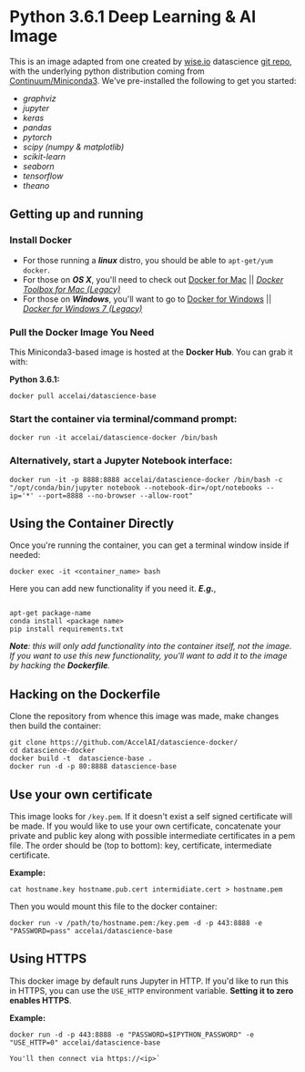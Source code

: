 # Python 3.6.1 Deep Learning & AI  Image

This is an image adapted from one created by [wise.io](http://wise.io) datascience [git repo](https://github.com/wiseio/datascience-docker), with the underlying python distribution coming from [Continuum/Miniconda3](http://continuum.io).  We've pre-installed the following to get you started:

  - _graphviz_ 
  - _jupyter_ 
  - _keras_ 
  - _pandas_ 
  - _pytorch_ 
  - _scipy (numpy & matplotlib)_
  - _scikit-learn_ 
  - _seaborn_ 
  - _tensorflow_ 
  - _theano_ 


## Getting up and running

### Install Docker
- For those running a **_linux_** distro, you should be able to `apt-get/yum docker`. 
- For those on **_OS X_**, you'll need to check out [Docker for Mac](https://www.docker.com/docker-mac) || [*Docker Toolbox for Mac (Legacy)*](https://docs.docker.com/toolbox/toolbox_install_mac/) 
- For those on **_Windows_**, you'll want to go to [Docker for Windows](https://www.docker.com/docker-windows) || [*Docker for Windows 7 (Legacy)*](https://docs.docker.com/toolbox/toolbox_install_windows/)

### Pull the Docker Image You Need

This Miniconda3-based image is hosted at the **Docker Hub**. You can grab it with:

**Python 3.6.1:**    
```
docker pull accelai/datascience-base
```


### Start the container via terminal/command prompt:

   ```
   docker run -it accelai/datascience-docker /bin/bash
   ```
    
### Alternatively, start a Jupyter Notebook interface:

```
docker run -it -p 8888:8888 accelai/datascience-docker /bin/bash -c "/opt/conda/bin/jupyter notebook --notebook-dir=/opt/notebooks --ip='*' --port=8888 --no-browser --allow-root"
```

## Using the Container Directly

Once you're running the container, you can get a terminal window inside if needed:

```docker exec -it <container_name> bash```

Here you can add new functionality if you need it. **_E.g._**, 

```

apt-get package-name
conda install <package name>
pip install requirements.txt

```

_**Note**:  this will only add functionality into the container itself, not the image. If you want to use this new functionality, you'll want to add it to the image by hacking the **Dockerfile**._


## Hacking on the Dockerfile

Clone the repository from whence this image was made, make changes then build the container:

```
git clone https://github.com/AccelAI/datascience-docker/
cd datascience-docker
docker build -t  datascience-base .
docker run -d -p 80:8888 datascience-base
```

## Use your own certificate
This image looks for `/key.pem`. If it doesn't exist a self signed certificate will be made. If you would like to use your own certificate, concatenate your private and public key along with possible intermediate certificates in a pem file. The order should be (top to bottom): key, certificate, intermediate certificate.

**Example:**

```cat hostname.key hostname.pub.cert intermidiate.cert > hostname.pem```

Then you would mount this file to the docker container:

```
docker run -v /path/to/hostname.pem:/key.pem -d -p 443:8888 -e "PASSWORD=pass" accelai/datascience-base
```

## Using HTTPS
This docker image by default runs Jupyter in HTTP.  If you'd like to run this in HTTPS,
you can use the `USE_HTTP` environment variable.  **Setting it to zero enables HTTPS**.

**Example:**

```
docker run -d -p 443:8888 -e "PASSWORD=$IPYTHON_PASSWORD" -e "USE_HTTP=0" accelai/datascience-base

You'll then connect via https://<ip>`
```
